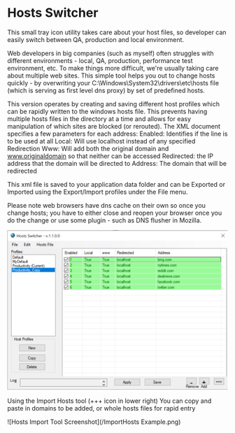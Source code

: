 # Hosts Switcher
This small tray icon utility takes care about your host files, so developer can easily switch between QA, production and local environment.

Web developers in big companies (such as myself) often struggles with different environments - local, QA, production, performance test environment, etc. To make things more difficult, we're usually taking care about multiple web sites. This simple tool helps you out to change hosts quickly - by overwriting your C:\Windows\System32\drivers\etc\hosts file (which is serving as first level dns proxy) by set of predefined hosts.

This version operates by creating and saving different host profiles which can be rapidly written to the windows hosts file. This prevents having multiple hosts files in the directory at a time and allows for easy manipulation of which sites are blocked (or rerouted). The XML document specifies a few parameters for each address: 
  Enabled: Identifies if the line is to be used at all
  Local: Will use localhost instead of any specified Redirection
  Www: Will add both the original domain and www.originaldomain so that neither can be accessed
  Redirected: the IP address that the domain will be directed to
  Address: The domain that will be redirected
  
This xml file is saved to your application data folder and can be Exported or Imported using the Export/Import profiles under the File menu.

Please note web browsers have dns cache on their own so once you change hosts; you have to either close and reopen your browser once you do the change or use some plugin - such as DNS flusher in Mozilla.

![Hosts Switcher Screenshot](/hosts-switcher.png)

Using the Import Hosts tool (+++ icon in lower right) You can copy and paste in domains to be added, or whole hosts files for rapid entry

![Hosts Import Tool Screenshot](/ImportHosts Example.png)
